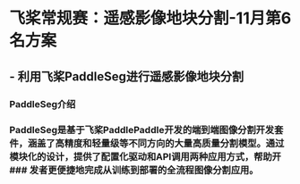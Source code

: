 # 飞桨常规赛：遥感影像地块分割-11月第6名方案


## - 利用飞桨PaddleSeg进行遥感影像地块分割

### PaddleSeg介绍
### PaddleSeg是基于飞桨PaddlePaddle开发的端到端图像分割开发套件，涵盖了高精度和轻量级等不同方向的大量高质量分割模型。通过模块化的设计，提供了配置化驱动和API调用两种应用方式，帮助开### 发者更便捷地完成从训练到部署的全流程图像分割应用。
